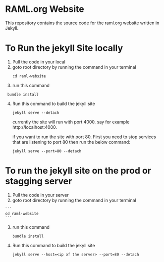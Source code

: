# RAML.org Website

This repository contains the source code for the raml.org website written in Jekyll.

# To Run the jekyll Site locally

1. Pull the code in your local
2. goto root directory by running the command in your terminal
    ```
    cd raml-website
    ```
3. run this command 

  ```
   bundle install
   ```
4. Run this command to build the jekyll site 
   
   ~~~~
   jekyll serve --detach
   ~~~~
   
   currently the site will run with port 4000. 
   say for example http://localhost:4000.
   
   if you want to run the site with port 80. First you need to stop services that are listening to port 80
   then run the below command:
   
   ~~~~
   jekyll serve --port=80 --detach
   ~~~~
   
   
   
   
# To run the jekyll site on the prod or stagging server

   1. Pull the code in your server
   2. goto root directory by running the command in your terminal
    
    ```
    cd raml-website
    ```
    
   3. run this command 
       ~~~~
       bundle install
       ~~~~
   4. Run this command to build the jekyll site 
      
       ~~~~
       jekyll serve --host=<ip of the server> --port=80 --detach
       ~~~~
       
       
       
       
   
   

   
